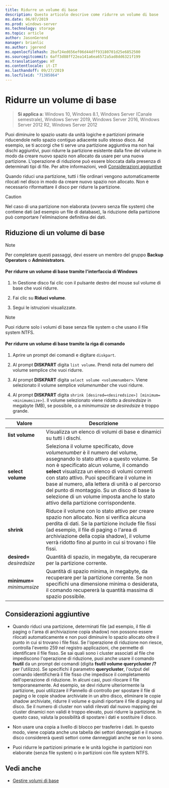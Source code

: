 ```yaml
---
title: Ridurre un volume di base
description: Questo articolo descrive come ridurre un volume di base
ms.date: 06/07/2019
ms.prod: windows-server
ms.technology: storage
ms.topic: article
author: JasonGerend
manager: brianlic
ms.author: jgerend
ms.openlocfilehash: 2baf24ed656ef06d44dff93180701d25e6852500
ms.sourcegitcommit: 6aff3d88ff22ea141a6ea6572a5ad8dd6321f199
ms.translationtype: HT
ms.contentlocale: it-IT
ms.lasthandoff: 09/27/2019
ms.locfileid: "71385864"
---
```

# <a name="shrink-a-basic-volume"></a>Ridurre un volume di base

> **Si applica a:** Windows 10, Windows 8.1, Windows Server (Canale semestrale), Windows Server 2019, Windows Server 2016, Windows Server 2012 R2, Windows Server 2012

Puoi diminuire lo spazio usato da unità logiche e partizioni primarie riducendole nello spazio contiguo adiacente sullo stesso disco. Ad esempio, se ti accorgi che ti serve una partizione aggiuntiva ma non hai dischi aggiuntivi, puoi ridurre la partizione esistente dalla fine del volume in modo da creare nuovo spazio non allocato da usare per una nuova partizione. L'operazione di riduzione può essere bloccata dalla presenza di determinati tipi di file. Per altre informazioni, vedi [Considerazioni aggiuntive](#additional-considerations) 

Quando riduci una partizione, tutti i file ordinari vengono automaticamente rilocati nel disco in modo da creare nuovo spazio non allocato. Non è necessario riformattare il disco per ridurre la partizione.

> [!CAUTION]
> Nel caso di una partizione non elaborata (ovvero senza file system) che contiene dati (ad esempio un file di database), la riduzione della partizione può comportare l'eliminazione definitiva dei dati.

## <a name="shrinking-a-basic-volume"></a>Riduzione di un volume di base

> [!NOTE]
> Per completare questi passaggi, devi essere un membro del gruppo **Backup Operators** o **Administrators**.

#### <a name="to-shrink-a-basic-volume-using-the-windows-interface"></a>Per ridurre un volume di base tramite l'interfaccia di Windows

1.  In Gestione disco fai clic con il pulsante destro del mouse sul volume di base che vuoi ridurre.

2.  Fai clic su **Riduci volume**.

3.  Segui le istruzioni visualizzate.


> [!NOTE]
> Puoi ridurre solo i volumi di base senza file system o che usano il file system NTFS.

#### <a name="to-shrink-a-basic-volume-using-a-command-line"></a>Per ridurre un volume di base tramite la riga di comando

1.  Aprire un prompt dei comandi e digitare `diskpart`.

2.  Al prompt **DISKPART** digita `list volume`. Prendi nota del numero del volume semplice che vuoi ridurre.

3.  Al prompt **DISKPART** digita `select volume <volumenumber>`. Viene selezionato il volume semplice *volumenumber* che vuoi ridurre.

4.  Al prompt **DISKPART** digita `shrink [desired=<desiredsize>] [minimum=<minimumsize>]`. Il volume selezionato viene ridotto a *desiredsize* in megabyte (MB), se possibile, o a *minimumsize* se *desiredsize* è troppo grande.

| Valore             | Descrizione |
| ---               | ----------- |
| **list volume** | Visualizza un elenco di volumi di base e dinamici su tutti i dischi. |
| **select volume** | Seleziona il volume specificato, dove <em>volumenumber</em> è il numero del volume, assegnando lo stato attivo a questo volume. Se non è specificato alcun volume, il comando **select** visualizza un elenco di volumi correnti con stato attivo. Puoi specificare il volume in base al numero, alla lettera di unità o al percorso del punto di montaggio. Su un disco di base la selezione di un volume imposta anche lo stato attivo della partizione corrispondente. |
| **shrink** | Riduce il volume con lo stato attivo per creare spazio non allocato. Non si verifica alcuna perdita di dati. Se la partizione include file fissi (ad esempio, il file di paging o l'area di archiviazione della copia shadow), il volume verrà ridotto fino al punto in cui si trovano i file fissi. |
| **desired=** <em>desiredsize</em> | Quantità di spazio, in megabyte, da recuperare per la partizione corrente. |
| **minimum=** <em>minimumsize</em> | Quantità di spazio minima, in megabyte, da recuperare per la partizione corrente. Se non specifichi una dimensione minima o desiderata, il comando recupererà la quantità massima di spazio possibile. |

## <a name="additional-considerations"></a>Considerazioni aggiuntive

-   Quando riduci una partizione, determinati file (ad esempio, il file di paging o l'area di archiviazione copia shadow) non possono essere rilocati automaticamente e non puoi diminuire lo spazio allocato oltre il punto in cui si trovano i file fissi. Se l'operazione di riduzione non riesce, controlla l'evento 259 nel registro applicazioni, che permette di identificare il file fisso. Se sai quali sono i cluster associati al file che impediscono l'operazione di riduzione, puoi anche usare il comando **fsutil** da un prompt dei comandi (digita **fsutil volume querycluster /?** per l'utilizzo). Se specifichi il parametro **querycluster**, l'output del comando identificherà il file fisso che impedisce il completamento dell'operazione di riduzione.
In alcuni casi, puoi rilocare il file temporaneamente. Ad esempio, se devi ridurre ulteriormente la partizione, puoi utilizzare il Pannello di controllo per spostare il file di paging o le copie shadow archiviate in un altro disco, eliminare le copie shadow archiviate, ridurre il volume e quindi riportare il file di paging sul disco. Se il numero di cluster non validi rilevati dal nuovo mapping dei cluster dinamici non validi è troppo elevato, puoi ridurre la partizione. In questo caso, valuta la possibilità di spostare i dati e sostituire il disco.

-  Non usare una copia a livello di blocco per trasferire i dati. In questo modo, viene copiata anche una tabella dei settori danneggiati e il nuovo disco considererà questi settori come danneggiati anche se non lo sono.

-   Puoi ridurre le partizioni primarie e le unità logiche in partizioni non elaborate (senza file system) o in partizioni con file system NTFS.

## <a name="see-also"></a>Vedi anche

-   [Gestire volumi di base](manage-basic-volumes.md)